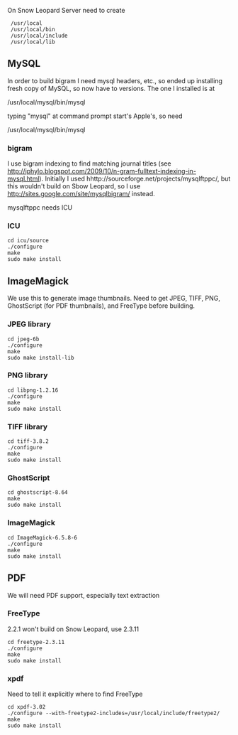 On Snow Leopard Server need to create
```
 /usr/local
 /usr/local/bin
 /usr/local/include
 /usr/local/lib
```
## MySQL ##

In order to build bigram I need mysql headers, etc., so ended up installing fresh copy of MySQL, so now have to versions. The one I installed is at

/usr/local/mysql/bin/mysql

typing "mysql" at command prompt start's Apple's, so need

/usr/local/mysql/bin/mysql

### bigram ###

I use bigram indexing to find matching journal titles (see http://iphylo.blogspot.com/2009/10/n-gram-fulltext-indexing-in-mysql.html). Initially I used hhttp://sourceforge.net/projects/mysqlftppc/, but this wouldn't build on Sbow Leopard, so I use http://sites.google.com/site/mysqlbigram/ instead.

mysqlftppc needs ICU

### ICU ###
```
cd icu/source
./configure
make
sudo make install
```

## ImageMagick ##

We use this to generate image thumbnails. Need to get JPEG, TIFF, PNG,
GhostScript (for PDF thumbnails), and FreeType before building.


### JPEG library ###
```
cd jpeg-6b
./configure
make
sudo make install-lib
```

### PNG library ###
```
cd libpng-1.2.16
./configure
make
sudo make install
```

### TIFF library ###
```
cd tiff-3.8.2
./configure
make
sudo make install
```

### GhostScript ###
```
cd ghostscript-8.64
make
sudo make install
```

### ImageMagick ###
```
cd ImageMagick-6.5.8-6
./configure
make
sudo make install
```

## PDF ##
We will need PDF support, especially text extraction

### FreeType ###

2.2.1 won't build on Snow Leopard, use 2.3.11

```
cd freetype-2.3.11
./configure
make
sudo make install
```

### xpdf ###

Need to tell it explicitly where to find FreeType
```
cd xpdf-3.02
./configure --with-freetype2-includes=/usr/local/include/freetype2/
make
sudo make install
```